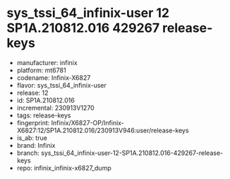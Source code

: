 # sys_tssi_64_infinix-user 12 SP1A.210812.016 429267 release-keys
- manufacturer: infinix
- platform: mt6781
- codename: Infinix-X6827
- flavor: sys_tssi_64_infinix-user
- release: 12
- id: SP1A.210812.016
- incremental: 230913V1270
- tags: release-keys
- fingerprint: Infinix/X6827-OP/Infinix-X6827:12/SP1A.210812.016/230913V946:user/release-keys
- is_ab: true
- brand: Infinix
- branch: sys_tssi_64_infinix-user-12-SP1A.210812.016-429267-release-keys
- repo: infinix_infinix-x6827_dump
